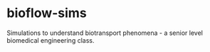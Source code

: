 # bioflow-sims
Simulations to understand biotransport phenomena - a senior level biomedical engineering class.
